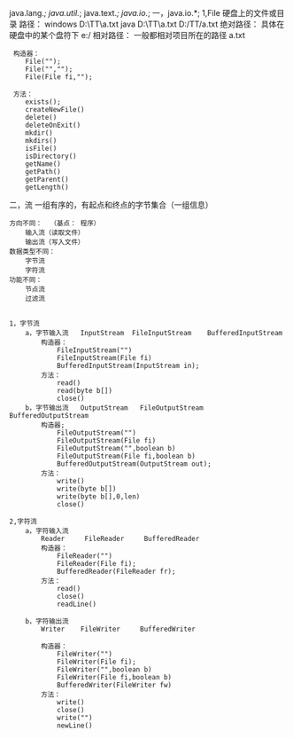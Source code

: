 ﻿ java.lang.*;  java.util.*;   java.text.*;   java.io.*;
一，java.io.*;
	1,File
		硬盘上的文件或目录
		路径：
			windows     D:\TT\a.txt
			java        D:\\TT\\a.txt
			            D:/TT/a.txt
		绝对路径： 
			具体在硬盘中的某个盘符下    e:/
		相对路径：
			一般都相对项目所在的路径     a.txt

	 构造器：
		File("");
		File("","");
		File(File fi,"");

	 方法：
		exists();
		createNewFile()
		delete()
		deleteOnExit()
		mkdir()
		mkdirs()
		isFile()
		isDirectory()
		getName()
		getPath()
		getParent()
		getLength()

二，流
	一组有序的，有起点和终点的字节集合（一组信息）

	方向不同：  （基点： 程序）
		输入流（读取文件）
		输出流（写入文件）
	数据类型不同：
		字节流
		字符流
	功能不同：
		节点流
		过滤流

	
	1，字节流
		a，字节输入流   InputStream  FileInputStream    BufferedInputStream  
			构造器：
				FileInputStream("")
				FileInputStream(File fi)
				BufferedInputStream(InputStream in);
			方法：
				read()
				read(byte b[])
				close()
		b，字节输出流   OutputStream   FileOutputStream   BufferedOutputStream
			构造器;
				FileOutputStream("")
				FileOutputStream(File fi)
				FileOutputStream("",boolean b)
				FileOutputStream(File fi,boolean b)
				BufferedOutputStream(OutputStream out);
			方法：
				write()
				write(byte b[])
				write(byte b[],0,len)
				close()

	2,字符流
		a，字符输入流
			Reader     FileReader     BufferedReader
			构造器：
				FileReader("")
				FileReader(File fi);
				BufferedReader(FileReader fr);
			方法：
				read()
				close()
				readLine()

		b，字符输出流
			Writer    FileWriter     BufferedWriter

			构造器：
				FileWriter("")
				FileWriter(File fi);
				FileWriter("",boolean b)
				FileWriter(File fi,boolean b)
				BufferedWriter(FileWriter fw)
			方法：
				write()
				close()
				write("")
				newLine()

		




		 


